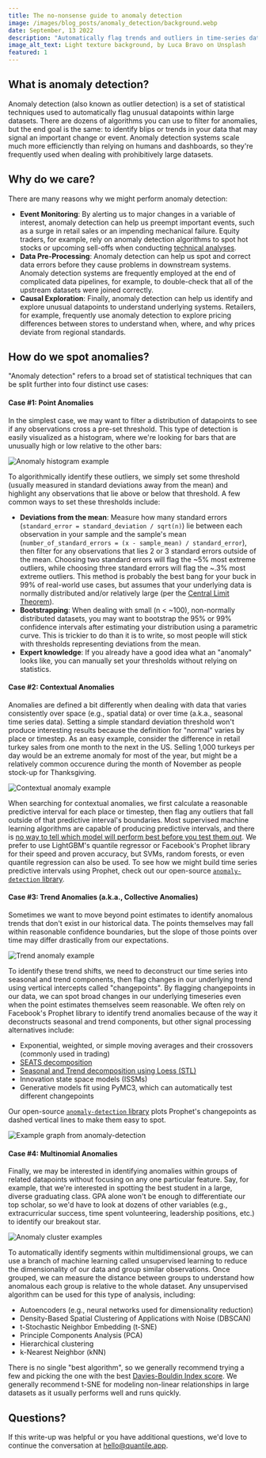 ```yaml
---
title: The no-nonsense guide to anomaly detection
image: /images/blog_posts/anomaly_detection/background.webp
date: September, 13 2022
description: "Automatically flag trends and outliers in time-series data"
image_alt_text: Light texture background, by Luca Bravo on Unsplash
featured: 1
---
```


## What is anomaly detection?

Anomaly detection (also known as outlier detection) is a set of statistical techniques used to automatically flag unusual datapoints within large datasets. There are dozens of algorithms you can use to filter for anomalies, but the end goal is the same: to identify blips or trends in your data that may signal an important change or event. Anomaly detection systems scale much more efficienctly than relying on humans and dashboards, so they're frequently used when dealing with prohibitively large datasets.

## Why do we care?

There are many reasons why we might perform anomaly detection:

- **Event Monitoring**: By alerting us to major changes in a variable of interest, anomaly detection can help us preempt important events, such as a surge in retail sales or an impending mechanical failure. Equity traders, for example, rely on anomaly detection algorithms to spot hot stocks or upcoming sell-offs when conducting [technical analyses](https://www.investopedia.com/terms/t/technicalanalysis.asp).
- **Data Pre-Processing**: Anomaly detection can help us spot and correct data errors before they cause problems in downstream systems. Anomaly detection systems are frequently employed at the end of complicated data pipelines, for example, to double-check that all of the upstream datasets were joined correctly.
- **Causal Exploration**: Finally, anomaly detection can help us identify and explore unusual datapoints to understand underlying systems. Retailers, for example, frequently use anomaly detection to explore pricing differences between stores to understand when, where, and why prices deviate from regional standards.

## How do we spot anomalies?

"Anomaly detection" refers to a broad set of statistical techniques that can be split further into four distinct use cases:

#### Case #1: Point Anomalies

In the simplest case, we may want to filter a distribution of datapoints to see if any observations cross a pre-set threshold. This type of detection is easily visualized as a histogram, where we're looking for bars that are unusually high or low relative to the other bars:

![Anomaly histogram example](/images/blog_posts/anomaly_detection/case1.webp)

To algorithmically identify these outliers, we simply set some threshold (usually measured in standard deviations away from the mean) and highlight any observations that lie above or below that threshold. A few common ways to set these thresholds include:

- **Deviations from the mean**: Measure how many standard errors (`standard_error = standard_deviation / sqrt(n)`) lie between each observation in your sample and the sample's mean (`number_of_standard_errors = (x - sample_mean) / standard_error`), then filter for any observations that lies 2 or 3 standard errors outside of the mean. Choosing two standard errors will flag the ~5% most extreme outliers, while choosing three standard errors will flag the ~.3% most extreme outliers. This method is probably the best bang for your buck in 99% of real-world use cases, but assumes that your underlying data is normally distributed and/or relatively large (per the [Central Limit Theorem](https://en.wikipedia.org/wiki/Central_limit_theorem)).
- **Bootstrapping**: When dealing with small (n < ~100), non-normally distributed datasets, you may want to bootstrap the 95% or 99% confidence intervals after estimating your distribution using a parametric curve. This is trickier to do than it is to write, so most people will stick with thresholds representing deviations from the mean.
- **Expert knowledge**: If you already have a good idea what an "anomaly" looks like, you can manually set your thresholds without relying on statistics.

#### Case #2: Contextual Anomalies

Anomalies are defined a bit differently when dealing with data that varies consistently over space (e.g., spatial data) or over time (a.k.a., seasonal time series data). Setting a simple standard deviation threshold won't produce interesting results because the definition for "normal" varies by place or timestep. As an easy example, consider the difference in retail turkey sales from one month to the next in the US. Selling 1,000 turkeys per day would be an extreme anomaly for most of the year, but might be a relatively common occurence during the month of November as people stock-up for Thanksgiving.

![Contextual anomaly example](/images/blog_posts/anomaly_detection/case2.webp)

When searching for contextual anomalies, we first calculate a reasonable predictive interval for each place or timestep, then flag any outliers that fall outside of that predictive interval's boundaries. Most supervised machine learning algorithms are capable of producing predictive intervals, and there is [no way to tell which model will perform best before you test them out](https://en.wikipedia.org/wiki/No_free_lunch_theorem). We prefer to use LightGBM's quantile regressor or Facebook's Prophet library for their speed and proven accuracy, but SVMs, random forests, or even quantile regression can also be used. To see how we might build time series predictive intervals using Prophet, check out our open-source [`anomaly-detection` library](https://github.com/ntlind/anomaly-detection).

#### Case #3: Trend Anomalies (a.k.a., Collective Anomalies)

Sometimes we want to move beyond point estimates to identify anomalous trends that don't exist in our historical data. The points themselves may fall within reasonable confidence boundaries, but the slope of those points over time may differ drastically from our expectations.

![Trend anomaly example](/images/blog_posts/anomaly_detection/case3.webp)

To identify these trend shifts, we need to deconstruct our time series into seasonal and trend components, then flag changes in our underlying trend using vertical intercepts called "changepoints". By flagging changepoints in our data, we can spot broad changes in our underlying timeseries even when the point estimates themselves seem reasonable. We often rely on Facebook's Prophet library to identify trend anomalies because of the way it deconstructs seasonal and trend components, but other signal processing alternatives include:

- Exponential, weighted, or simple moving averages and their crossovers (commonly used in trading)
- [SEATS decomposition](https://otexts.com/fpp2/seats.html)
- [Seasonal and Trend decomposition using Loess (STL)](https://otexts.com/fpp2/stl.html)
- Innovation state space models (ISSMs)
- Generative models fit using PyMC3, which can automatically test different changepoints

Our open-source [`anomaly-detection` library](https://github.com/ntlind/anomaly-detection) plots Prophet's changepoints as dashed vertical lines to make them easy to spot.

![Example graph from anomaly-detection](/images/blog_posts/anomaly_detection/example_graph.webp)

#### Case #4: Multinomial Anomalies

Finally, we may be interested in identifying anomalies within groups of related datapoints without focusing on any one particular feature. Say, for example, that we're interested in spotting the best student in a large, diverse graduating class. GPA alone won't be enough to differentiate our top scholar, so we'd have to look at dozens of other variables (e.g., extracurricular success, time spent volunteering, leadership positions, etc.) to identify our breakout star.

![Anomaly cluster examples](/images/blog_posts/anomaly_detection/case4.webp)

To automatically identify segments within multidimensional groups, we can use a branch of machine learning called unsupervised learning to reduce the dimensionality of our data and group similar observations. Once grouped, we can measure the distance between groups to understand how anomalous each group is relative to the whole dataset. Any unsupervised algorithm can be used for this type of analysis, including:

- Autoencoders (e.g., neural networks used for dimensionality reduction)
- Density-Based Spatial Clustering of Applications with Noise (DBSCAN)
- t-Stochastic Neighbor Embedding (t-SNE)
- Principle Components Analysis (PCA)
- Hierarchical clustering
- k-Nearest Neighbor (kNN)

There is no single "best algorithm", so we generally recommend trying a few and picking the one with the best [Davies-Bouldin Index score](https://iopscience.iop.org/article/10.1088/1742-6596/1235/1/012015/pdf). We generally recommend t-SNE for modeling non-linear relationships in large datasets as it usually performs well and runs quickly.

## Questions?

If this write-up was helpful or you have additional questions, we'd love to continue the conversation at [hello@quantile.app](mailto:hello@quantile.app).
